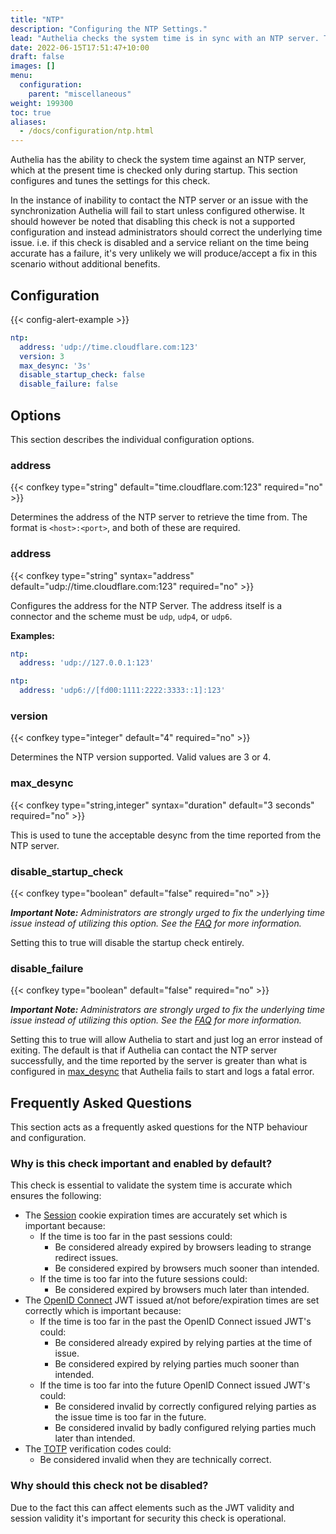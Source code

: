 ```yaml
---
title: "NTP"
description: "Configuring the NTP Settings."
lead: "Authelia checks the system time is in sync with an NTP server. This section describes how to configure and tune this."
date: 2022-06-15T17:51:47+10:00
draft: false
images: []
menu:
  configuration:
    parent: "miscellaneous"
weight: 199300
toc: true
aliases:
  - /docs/configuration/ntp.html
---
```


Authelia has the ability to check the system time against an NTP server, which at the present time is checked only
during startup. This section configures and tunes the settings for this check.

In the instance of inability to contact the NTP server or an issue with the synchronization Authelia will fail to start
unless configured otherwise. It should however be noted that disabling this check is not a supported configuration and
instead administrators should correct the underlying time issue. i.e. if this check is disabled and a service reliant on
the time being accurate has a failure, it's very unlikely we will produce/accept a fix in this scenario without
additional benefits.

## Configuration

{{< config-alert-example >}}

```yaml {title="configuration.yml"}
ntp:
  address: 'udp://time.cloudflare.com:123'
  version: 3
  max_desync: '3s'
  disable_startup_check: false
  disable_failure: false
```

## Options

This section describes the individual configuration options.

### address

{{< confkey type="string" default="time.cloudflare.com:123" required="no" >}}

Determines the address of the NTP server to retrieve the time from. The format is `<host>:<port>`, and both of these are
required.

### address

{{< confkey type="string" syntax="address" default="udp://time.cloudflare.com:123" required="no" >}}

Configures the address for the NTP Server. The address itself is a connector and the scheme must be `udp`,
`udp4`, or `udp6`.

__Examples:__

```yaml
ntp:
  address: 'udp://127.0.0.1:123'
```

```yaml
ntp:
  address: 'udp6://[fd00:1111:2222:3333::1]:123'
```

### version

{{< confkey type="integer" default="4" required="no" >}}

Determines the NTP version supported. Valid values are 3 or 4.

### max_desync

{{< confkey type="string,integer" syntax="duration" default="3 seconds" required="no" >}}

This is used to tune the acceptable desync from the time reported from the NTP server.

### disable_startup_check

{{< confkey type="boolean" default="false" required="no" >}}

_**Important Note:** Administrators are strongly urged to fix the underlying time issue instead of utilizing this
option. See the [FAQ](#why-should-this-check-not-be-disabled) for more information._

Setting this to true will disable the startup check entirely.

### disable_failure

{{< confkey type="boolean" default="false" required="no" >}}

_**Important Note:** Administrators are strongly urged to fix the underlying time issue instead of utilizing this
option. See the [FAQ](#why-should-this-check-not-be-disabled) for more information._

Setting this to true will allow Authelia to start and just log an error instead of exiting. The default is that if
Authelia can contact the NTP server successfully, and the time reported by the server is greater than what is configured
in [max_desync](#max_desync) that Authelia fails to start and logs a fatal error.


## Frequently Asked Questions

This section acts as a frequently asked questions for the NTP behaviour and configuration.

### Why is this check important and enabled by default?

This check is essential to validate the system time is accurate which ensures the following:

- The [Session](../session/introduction.md) cookie expiration times are accurately set which is important because:
  - If the time is too far in the past sessions could:
    - Be considered already expired by browsers leading to strange redirect issues.
    - Be considered expired by browsers much sooner than intended.
  - If the time is too far into the future sessions could:
    - Be considered expired by browsers much later than intended.
- The [OpenID Connect](../identity-providers/openid-connect/provider.md) JWT issued at/not before/expiration times are
  set correctly which is important because:
  - If the time is too far in the past the OpenID Connect issued JWT's could:
    - Be considered already expired by relying parties at the time of issue.
    - Be considered expired by relying parties much sooner than intended.
  - If the time is too far into the future OpenID Connect issued JWT's could:
    - Be considered invalid by correctly configured relying parties as the issue time is too far in the future.
    - Be considered invalid by badly configured relying parties much later than intended.
- The [TOTP](../second-factor/time-based-one-time-password.md) verification codes could:
  - Be considered invalid when they are technically correct.

### Why should this check not be disabled?

Due to the fact this can affect elements such as the JWT validity and session validity it's important for security this
check is operational.
